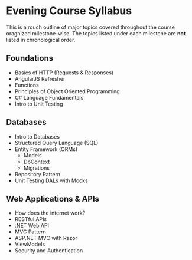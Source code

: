 # Evening Course Syllabus

This is a rouch outline of major topics covered throughout the course oragnized milestone-wise. The topics listed under each milestone are **not** listed in chronological order.

## Foundations
- Basics of HTTP (Requests & Responses)
- AngularJS Refresher
- Functions
- Principles of Object Oriented Programming
- C# Language Fundamentals
- Intro to Unit Testing

## Databases
- Intro to Databases
- Structured Query Language (SQL)
- Entity Framework (ORMs)
  - Models
  - DbContext
  - Migrations
- Repository Pattern
- Unit Testing DALs with Mocks

## Web Applications & APIs

- How does the internet work?
- RESTful APIs
- .NET Web API
- MVC Pattern
- ASP.NET MVC with Razor
- ViewModels
- Security and Authentication

